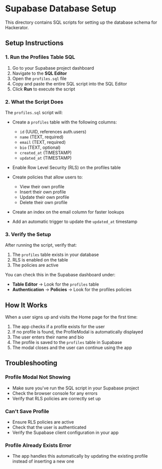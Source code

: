 # Supabase Database Setup

This directory contains SQL scripts for setting up the database schema for Hackerator.

## Setup Instructions

### 1. Run the Profiles Table SQL

1. Go to your Supabase project dashboard
2. Navigate to the **SQL Editor**
3. Open the `profiles.sql` file
4. Copy and paste the entire SQL script into the SQL Editor
5. Click **Run** to execute the script

### 2. What the Script Does

The `profiles.sql` script will:
- Create a `profiles` table with the following columns:
  - `id` (UUID, references auth.users)
  - `name` (TEXT, required)
  - `email` (TEXT, required)
  - `bio` (TEXT, optional)
  - `created_at` (TIMESTAMP)
  - `updated_at` (TIMESTAMP)
  
- Enable Row Level Security (RLS) on the profiles table
- Create policies that allow users to:
  - View their own profile
  - Insert their own profile
  - Update their own profile
  - Delete their own profile
  
- Create an index on the email column for faster lookups
- Add an automatic trigger to update the `updated_at` timestamp

### 3. Verify the Setup

After running the script, verify that:
1. The `profiles` table exists in your database
2. RLS is enabled on the table
3. The policies are active

You can check this in the Supabase dashboard under:
- **Table Editor** → Look for the `profiles` table
- **Authentication** → **Policies** → Look for the profiles policies

## How It Works

When a user signs up and visits the Home page for the first time:
1. The app checks if a profile exists for the user
2. If no profile is found, the ProfileModal is automatically displayed
3. The user enters their name and bio
4. The profile is saved to the `profiles` table in Supabase
5. The modal closes and the user can continue using the app

## Troubleshooting

### Profile Modal Not Showing
- Make sure you've run the SQL script in your Supabase project
- Check the browser console for any errors
- Verify that RLS policies are correctly set up

### Can't Save Profile
- Ensure RLS policies are active
- Check that the user is authenticated
- Verify the Supabase client configuration in your app

### Profile Already Exists Error
- The app handles this automatically by updating the existing profile instead of inserting a new one
